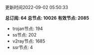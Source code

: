 更新时间2022-09-02 05:50:33

**总订阅: 64**
**总节点: 10026**
**有效节点: 2085**
- trojan节点: 194
- ss节点: 202
- v2ray节点: 1685
- ssr节点: 4
